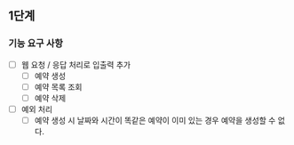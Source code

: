 ## 1단계
### 기능 요구 사항
- [ ] 웹 요청 / 응답 처리로 입출력 추가
  - [ ] 예약 생성
  - [ ] 예약 목록 조회
  - [ ] 예약 삭제
- [ ] 예외 처리
  - [ ] 예약 생성 시 날짜와 시간이 똑같은 예약이 이미 있는 경우 예약을 생성할 수 없다.
